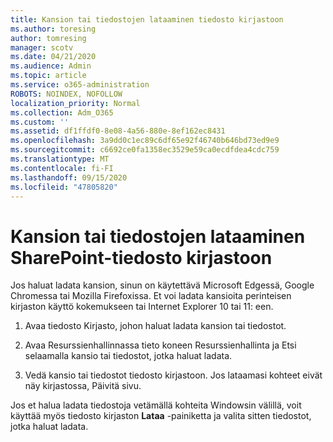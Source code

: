 ```yaml
---
title: Kansion tai tiedostojen lataaminen tiedosto kirjastoon
ms.author: toresing
author: tomresing
manager: scotv
ms.date: 04/21/2020
ms.audience: Admin
ms.topic: article
ms.service: o365-administration
ROBOTS: NOINDEX, NOFOLLOW
localization_priority: Normal
ms.collection: Adm_O365
ms.custom: ''
ms.assetid: df1ffdf0-8e08-4a56-880e-8ef162ec8431
ms.openlocfilehash: 3a9dd0c1ec89c6df65e92f46740b646bd73ed9e9
ms.sourcegitcommit: c6692ce0fa1358ec3529e59ca0ecdfdea4cdc759
ms.translationtype: MT
ms.contentlocale: fi-FI
ms.lasthandoff: 09/15/2020
ms.locfileid: "47805820"
---
```

# <a name="upload-a-folder-or-files-to-a-sharepoint-document-library"></a>Kansion tai tiedostojen lataaminen SharePoint-tiedosto kirjastoon

Jos haluat ladata kansion, sinun on käytettävä Microsoft Edgessä, Google Chromessa tai Mozilla Firefoxissa. Et voi ladata kansioita perinteisen kirjaston käyttö kokemukseen tai Internet Explorer 10 tai 11: een.
  
1. Avaa tiedosto Kirjasto, johon haluat ladata kansion tai tiedostot.
    
2. Avaa Resurssienhallinnassa tieto koneen Resurssienhallinta ja Etsi selaamalla kansio tai tiedostot, jotka haluat ladata.
    
3. Vedä kansio tai tiedostot tiedosto kirjastoon. Jos lataamasi kohteet eivät näy kirjastossa, Päivitä sivu. 
    
Jos et halua ladata tiedostoja vetämällä kohteita Windowsin välillä, voit käyttää myös tiedosto kirjaston **Lataa** -painiketta ja valita sitten tiedostot, jotka haluat ladata. 
  

